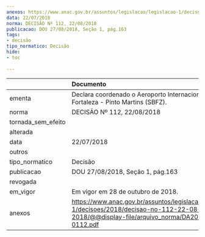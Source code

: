 ```yaml
---
anexos: https://www.anac.gov.br/assuntos/legislacao/legislacao-1/decisoes/2018/decisao-no-112-22-08-2018/@@display-file/arquivo_norma/DA2018-0112.pdf
data: 22/07/2018
norma: DECISÃO Nº 112, 22/08/2018
publicacao: DOU 27/08/2018, Seção 1, pág.163
tags:
- decisão
tipo_normatico: Decisão
hide: 
- toc 
 
---
```


|                    | Documento                                                                                                                                     |
|:-------------------|:----------------------------------------------------------------------------------------------------------------------------------------------|
| ementa             | Declara coordenado o Aeroporto Internacional de Fortaleza - Pinto Martins (SBFZ).                                                             |
| norma              | DECISÃO Nº 112, 22/08/2018                                                                                                                    |
| tornada_sem_efeito |                                                                                                                                               |
| alterada           |                                                                                                                                               |
| data               | 22/07/2018                                                                                                                                    |
| outros             |                                                                                                                                               |
| tipo_normatico     | Decisão                                                                                                                                       |
| publicacao         | DOU 27/08/2018, Seção 1, pág.163                                                                                                              |
| revogada           |                                                                                                                                               |
| em_vigor           | Em vigor em 28 de outubro de 2018.                                                                                                            |
| anexos             | https://www.anac.gov.br/assuntos/legislacao/legislacao-1/decisoes/2018/decisao-no-112-22-08-2018/@@display-file/arquivo_norma/DA2018-0112.pdf |